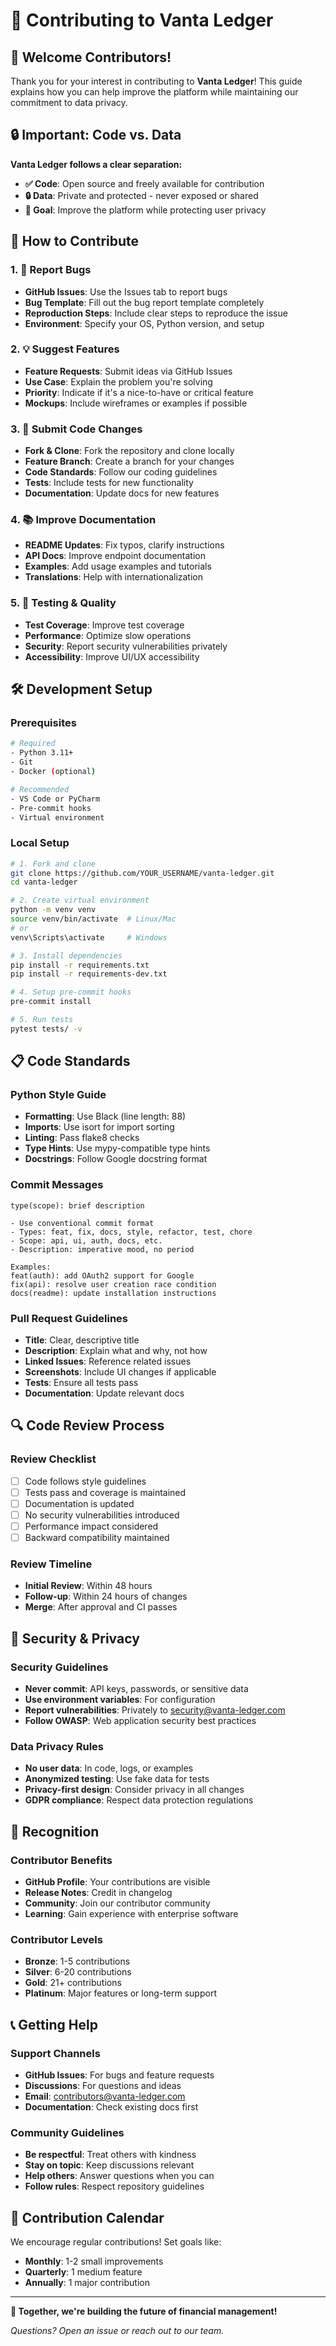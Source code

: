 # 🤝 Contributing to Vanta Ledger

## 🎯 Welcome Contributors!

Thank you for your interest in contributing to **Vanta Ledger**! This guide explains how you can help improve the platform while maintaining our commitment to data privacy.

## 🔒 Important: Code vs. Data

**Vanta Ledger follows a clear separation:**
- **✅ Code**: Open source and freely available for contribution
- **🔒 Data**: Private and protected - never exposed or shared
- **🎯 Goal**: Improve the platform while protecting user privacy

## 🚀 How to Contribute

### **1. 🐛 Report Bugs**
- **GitHub Issues**: Use the Issues tab to report bugs
- **Bug Template**: Fill out the bug report template completely
- **Reproduction Steps**: Include clear steps to reproduce the issue
- **Environment**: Specify your OS, Python version, and setup

### **2. 💡 Suggest Features**
- **Feature Requests**: Submit ideas via GitHub Issues
- **Use Case**: Explain the problem you're solving
- **Priority**: Indicate if it's a nice-to-have or critical feature
- **Mockups**: Include wireframes or examples if possible

### **3. 🔧 Submit Code Changes**
- **Fork & Clone**: Fork the repository and clone locally
- **Feature Branch**: Create a branch for your changes
- **Code Standards**: Follow our coding guidelines
- **Tests**: Include tests for new functionality
- **Documentation**: Update docs for new features

### **4. 📚 Improve Documentation**
- **README Updates**: Fix typos, clarify instructions
- **API Docs**: Improve endpoint documentation
- **Examples**: Add usage examples and tutorials
- **Translations**: Help with internationalization

### **5. 🧪 Testing & Quality**
- **Test Coverage**: Improve test coverage
- **Performance**: Optimize slow operations
- **Security**: Report security vulnerabilities privately
- **Accessibility**: Improve UI/UX accessibility

## 🛠️ Development Setup

### **Prerequisites**
```bash
# Required
- Python 3.11+
- Git
- Docker (optional)

# Recommended
- VS Code or PyCharm
- Pre-commit hooks
- Virtual environment
```

### **Local Setup**
```bash
# 1. Fork and clone
git clone https://github.com/YOUR_USERNAME/vanta-ledger.git
cd vanta-ledger

# 2. Create virtual environment
python -m venv venv
source venv/bin/activate  # Linux/Mac
# or
venv\Scripts\activate     # Windows

# 3. Install dependencies
pip install -r requirements.txt
pip install -r requirements-dev.txt

# 4. Setup pre-commit hooks
pre-commit install

# 5. Run tests
pytest tests/ -v
```

## 📋 Code Standards

### **Python Style Guide**
- **Formatting**: Use Black (line length: 88)
- **Imports**: Use isort for import sorting
- **Linting**: Pass flake8 checks
- **Type Hints**: Use mypy-compatible type hints
- **Docstrings**: Follow Google docstring format

### **Commit Messages**
```
type(scope): brief description

- Use conventional commit format
- Types: feat, fix, docs, style, refactor, test, chore
- Scope: api, ui, auth, docs, etc.
- Description: imperative mood, no period

Examples:
feat(auth): add OAuth2 support for Google
fix(api): resolve user creation race condition
docs(readme): update installation instructions
```

### **Pull Request Guidelines**
- **Title**: Clear, descriptive title
- **Description**: Explain what and why, not how
- **Linked Issues**: Reference related issues
- **Screenshots**: Include UI changes if applicable
- **Tests**: Ensure all tests pass
- **Documentation**: Update relevant docs

## 🔍 Code Review Process

### **Review Checklist**
- [ ] Code follows style guidelines
- [ ] Tests pass and coverage is maintained
- [ ] Documentation is updated
- [ ] No security vulnerabilities introduced
- [ ] Performance impact considered
- [ ] Backward compatibility maintained

### **Review Timeline**
- **Initial Review**: Within 48 hours
- **Follow-up**: Within 24 hours of changes
- **Merge**: After approval and CI passes

## 🚨 Security & Privacy

### **Security Guidelines**
- **Never commit**: API keys, passwords, or sensitive data
- **Use environment variables**: For configuration
- **Report vulnerabilities**: Privately to security@vanta-ledger.com
- **Follow OWASP**: Web application security best practices

### **Data Privacy Rules**
- **No user data**: In code, logs, or examples
- **Anonymized testing**: Use fake data for tests
- **Privacy-first design**: Consider privacy in all changes
- **GDPR compliance**: Respect data protection regulations

## 🎉 Recognition

### **Contributor Benefits**
- **GitHub Profile**: Your contributions are visible
- **Release Notes**: Credit in changelog
- **Community**: Join our contributor community
- **Learning**: Gain experience with enterprise software

### **Contributor Levels**
- **Bronze**: 1-5 contributions
- **Silver**: 6-20 contributions  
- **Gold**: 21+ contributions
- **Platinum**: Major features or long-term support

## 📞 Getting Help

### **Support Channels**
- **GitHub Issues**: For bugs and feature requests
- **Discussions**: For questions and ideas
- **Email**: contributors@vanta-ledger.com
- **Documentation**: Check existing docs first

### **Community Guidelines**
- **Be respectful**: Treat others with kindness
- **Stay on topic**: Keep discussions relevant
- **Help others**: Answer questions when you can
- **Follow rules**: Respect repository guidelines

## 📅 Contribution Calendar

We encourage regular contributions! Set goals like:
- **Monthly**: 1-2 small improvements
- **Quarterly**: 1 medium feature
- **Annually**: 1 major contribution

---

**🤝 Together, we're building the future of financial management!**

*Questions? Open an issue or reach out to our team.* 